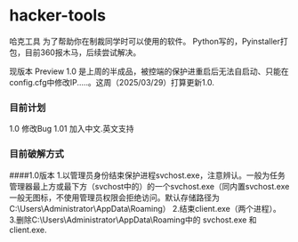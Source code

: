 # hacker-tools
哈克工具 为了帮助你在制裁同学时可以使用的软件。
Python写的，Pyinstaller打包，目前360报木马，后续尝试解决。

现版本 Preview 1.0 是上周的半成品，被控端的保护进重启后无法自启动、只能在config.cfg中修改IP.....。这周（2025/03/29）打算更新1.0.

### 目前计划
1.0 修改Bug
1.01 加入中文.英文支持

### 目前破解方式
####1.0版本
1.以管理员身份结束保护进程svchost.exe，注意辨认。一般为任务管理器最上方或最下方（svchost中的）的一个svchost.exe（同内置svchost.exe一般无图标，不使用管理员权限会拒绝访问。默认存储路径为C:\Users\Administrator\AppData\Roaming）
2.结束client.exe（两个进程）。
3.删除C:\Users\Administrator\AppData\Roaming中的 svchost.exe 和 client.exe.
